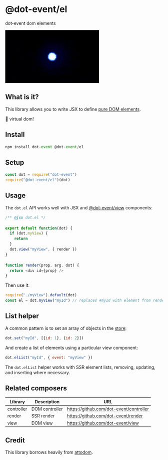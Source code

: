 # @dot-event/el

dot-event dom elements

![element](element.gif)

## What is it?

This library allows you to write JSX to define [pure DOM elements](https://developer.mozilla.org/en-US/docs/Web/API/Element).

🚫 virtual dom!

## Install

```js
npm install dot-event @dot-event/el
```

## Setup

```js
const dot = require("dot-event")
require("@dot-event/el")(dot)
```

## Usage

The `dot.el` API works well with JSX and [@dot-event/view](https://github.com/dot-event/view) components:

```js
/** @jsx dot.el */

export default function(dot) {
  if (dot.myView) {
    return
  }
  dot.view("myView", { render })
}

function render(prop, arg, dot) {
  return <div id={prop} />
}
```

Then use it:

```js
require("./myView").default(dot)
const el = dot.myView("myId") // replaces #myId with element from render
```

## List helper

A common pattern is to set an array of objects in the [store](https://github.com/dot-event/store2):

```js
dot.set("myId", [{id: 1}, {id: 2}])
```

And create a list of elements using a particular view component:

```js
dot.elList("myId", { event: "myView" })
```

The `dot.elList` helper works with SSR element lists, removing, updating, and inserting where necessary.

## Related composers

| Library    | Description    | URL                                     |
| ---------- | -------------- | --------------------------------------- |
| controller | DOM controller | https://github.com/dot-event/controller |
| render     | SSR render     | https://github.com/dot-event/render     |
| view       | DOM view       | https://github.com/dot-event/view       |

## Credit

This library borrows heavily from [attodom](https://github.com/hville/attodom).

